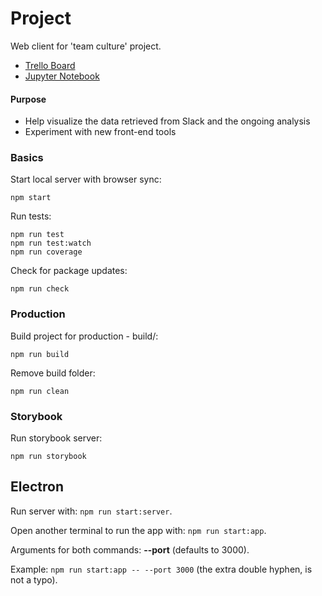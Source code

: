 # Project
Web client for 'team culture' project.

* [Trello Board](https://trello.com/b/PjIE6AJI/swebly)
* [Jupyter Notebook]()

#### Purpose
* Help visualize the data retrieved from Slack and the ongoing analysis
* Experiment with new front-end tools

### Basics
Start local server with browser sync:

    npm start

Run tests:

    npm run test
    npm run test:watch
    npm run coverage

Check for package updates:

    npm run check

### Production
Build project for production - build/:

    npm run build

Remove build folder:

    npm run clean

### Storybook
Run storybook server:

    npm run storybook

## Electron

Run server with: `npm run start:server`.

Open another terminal to run the app with: `npm run start:app`.

Arguments for both commands:
**--port** (defaults to 3000).

Example: `npm run start:app -- --port 3000` (the extra double hyphen, is not a typo).
